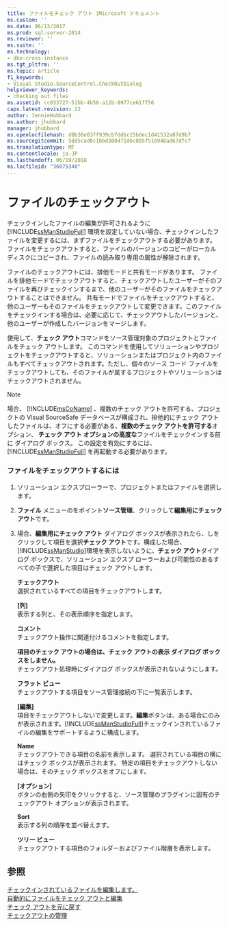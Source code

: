 ```yaml
---
title: ファイルをチェック アウト |Microsoft ドキュメント
ms.custom: ''
ms.date: 06/13/2017
ms.prod: sql-server-2014
ms.reviewer: ''
ms.suite: ''
ms.technology:
- dbe-cross-instance
ms.tgt_pltfrm: ''
ms.topic: article
f1_keywords:
- Visual Studio.SourceControl.CheckOutDialog
helpviewer_keywords:
- checking out files
ms.assetid: cc033727-51bb-4b58-a12b-8977ce61ff56
caps.latest.revision: 22
author: JennieHubbard
ms.author: jhubbard
manager: jhubbard
ms.openlocfilehash: d8b36e03ff939cb7ddbc15bdec1d41532a87d9b7
ms.sourcegitcommit: 5dd5cad0c1bbd308471d6c885f516948ad67dfcf
ms.translationtype: MT
ms.contentlocale: ja-JP
ms.lasthandoff: 06/19/2018
ms.locfileid: "36075340"
---
```

# <a name="check-out-files"></a>ファイルのチェックアウト
  チェックインしたファイルの編集が許可されるように [!INCLUDE[ssManStudioFull](../includes/ssmanstudiofull-md.md)] 環境を設定していない場合、チェックインしたファイルを変更するには、まずファイルをチェックアウトする必要があります。 ファイルをチェックアウトすると、ファイルのバージョンのコピーがローカル ディスクにコピーされ、ファイルの読み取り専用の属性が解除されます。  
  
 ファイルのチェックアウトには、排他モードと共有モードがあります。 ファイルを排他モードでチェックアウトすると、チェックアウトしたユーザーがそのファイルを再びチェックインするまで、他のユーザーがそのファイルをチェックアウトすることはできません。 共有モードでファイルをチェックアウトすると、他のユーザーもそのファイルをチェックアウトして変更できます。このファイルをチェックインする場合は、必要に応じて、チェックアウトしたバージョンと、他のユーザーが作成したバージョンをマージします。  
  
 使用して、**チェック アウト**コマンドをソース管理対象のプロジェクトとファイルをチェック アウトします。 このコマンドを使用してソリューションやプロジェクトをチェックアウトすると、ソリューションまたはプロジェクト内のファイルもすべてチェックアウトされます。ただし、個々のソース コード ファイルをチェックアウトしても、そのファイルが属するプロジェクトやソリューションはチェックアウトされません。  
  
> [!NOTE]  
>  場合、 [!INCLUDE[msCoName](../includes/msconame-md.md)] 、複数のチェック アウトを許可する、プロジェクトの Visual SourceSafe データベースが構成され、排他的にチェック アウトしたファイルは、オフにする必要がある、**複数のチェック アウトを許可する**オプション、 **チェック アウト オプションの高度な**ファイルをチェックインする前に ダイアログ ボックス。 この設定を有効にするには、[!INCLUDE[ssManStudioFull](../includes/ssmanstudiofull-md.md)] を再起動する必要があります。  
  
### <a name="to-check-out-a-file"></a>ファイルをチェックアウトするには  
  
1.  ソリューション エクスプローラーで、プロジェクトまたはファイルを選択します。  
  
2.  **ファイル** メニューのをポイント**ソース管理**、クリックして**編集用にチェック アウト**です。  
  
3.  場合、**編集用にチェック アウト** ダイアログ ボックスが表示されたら、しをクリックして項目を選択**チェック アウト**です。構成した場合、[!INCLUDE[ssManStudio](../includes/ssmanstudio-md.md)]環境を表示しないように、**チェック アウト**ダイアログ ボックスで、ソリューション エクスプ ローラーおよび可能性のあるすべての子で選択した項目はチェック アウトします。  
  
     **チェックアウト**  
     選択されているすべての項目をチェックアウトします。  
  
     **[列]**  
     表示する列と、その表示順序を指定します。  
  
     **コメント**  
     チェックアウト操作に関連付けるコメントを指定します。  
  
     **項目のチェック アウトの場合は、チェック アウトの表示 ダイアログ ボックスをしません。**  
     チェックアウト処理時にダイアログ ボックスが表示されないようにします。  
  
     **フラット ビュー**  
     チェックアウトする項目をソース管理接続の下に一覧表示します。  
  
     **[編集]**  
     項目をチェックアウトしないで変更します。**編集**ボタンは、ある場合にのみが表示されます。[!INCLUDE[ssManStudioFull](../includes/ssmanstudiofull-md.md)]チェックインされているファイルの編集をサポートするように構成します。  
  
     **Name**  
     チェックアウトできる項目の名前を表示します。 選択されている項目の横にはチェック ボックスが表示されます。 特定の項目をチェックアウトしない場合は、そのチェック ボックスをオフにします。  
  
     **[オプション]**  
     ボタンの右側の矢印をクリックすると、ソース管理のプラグインに固有のチェックアウト オプションが表示されます。  
  
     **Sort**  
     表示する列の順序を並べ替えます。  
  
     **ツリー ビュー**  
     チェックアウトする項目のフォルダーおよびファイル階層を表示します。  
  
## <a name="see-also"></a>参照  
 [チェックインされているファイルを編集します。](../../2014/database-engine/edit-checked-in-files.md)   
 [自動的にファイルをチェック アウトと編集](../../2014/database-engine/automatically-check-out-files-upon-edit.md)   
 [チェック アウトを元に戻す](../../2014/database-engine/undo-checkouts.md)   
 [チェックアウトの管理](../../2014/database-engine/manage-checkouts.md)  
  
  